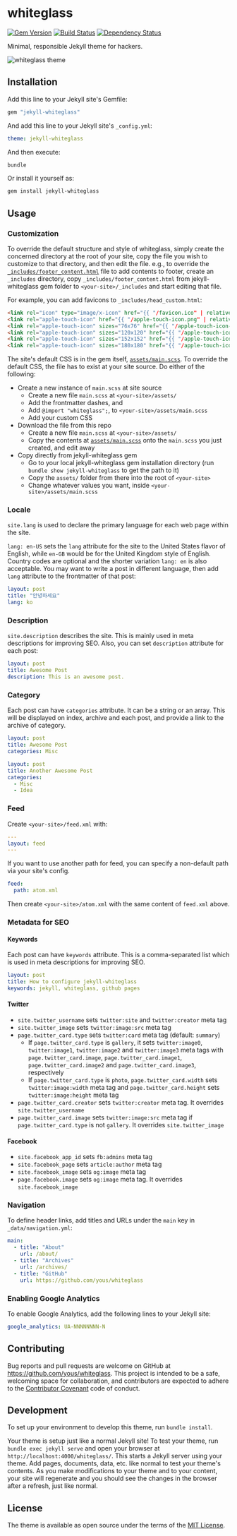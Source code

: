 # whiteglass

[![Gem Version](https://badge.fury.io/rb/jekyll-whiteglass.svg)](https://badge.fury.io/rb/jekyll-whiteglass)
[![Build Status](https://travis-ci.org/yous/whiteglass.svg?branch=master)](https://travis-ci.org/yous/whiteglass)
[![Dependency Status](https://gemnasium.com/badges/github.com/yous/whiteglass.svg)](https://gemnasium.com/github.com/yous/whiteglass)

Minimal, responsible Jekyll theme for hackers.

![whiteglass theme](screenshot.png)

## Installation

Add this line to your Jekyll site's Gemfile:

``` ruby
gem "jekyll-whiteglass"
```

And add this line to your Jekyll site's `_config.yml`:

``` yaml
theme: jekyll-whiteglass
```

And then execute:

``` sh
bundle
```

Or install it yourself as:

``` sh
gem install jekyll-whiteglass
```

## Usage

### Customization

To override the default structure and style of whiteglass, simply create the
concerned directory at the root of your site, copy the file you wish to
customize to that directory, and then edit the file. e.g., to override the
[`_includes/footer_content.html`](_includes/footer_content.html) file to add
contents to footer, create an `_includes` directory, copy
`_includes/footer_content.html` from jekyll-whiteglass gem folder to
`<your-site>/_includes` and start editing that file.

For example, you can add favicons to `_includes/head_custom.html`:

``` html
<link rel="icon" type="image/x-icon" href="{{ "/favicon.ico" | relative_url }}">
<link rel="apple-touch-icon" href="{{ "/apple-touch-icon.png" | relative_url }}">
<link rel="apple-touch-icon" sizes="76x76" href="{{ "/apple-touch-icon-76x76.png" | relative_url }}">
<link rel="apple-touch-icon" sizes="120x120" href="{{ "/apple-touch-icon-120x120.png" | relative_url }}">
<link rel="apple-touch-icon" sizes="152x152" href="{{ "/apple-touch-icon-152x152.png" | relative_url }}">
<link rel="apple-touch-icon" sizes="180x180" href="{{ "/apple-touch-icon-180x180.png" | relative_url }}">
```

The site's default CSS is in the gem itself,
[`assets/main.scss`](assets/main.scss). To override the default CSS, the file
has to exist at your site source. Do either of the following:

- Create a new instance of `main.scss` at site source
  - Create a new file `main.scss` at `<your-site>/assets/`
  - Add the frontmatter dashes, and
  - Add `@import "whiteglass";`, to `<your-site>/assets/main.scss`
  - Add your custom CSS
- Download the file from this repo
  - Create a new file `main.scss` at `<your-site>/assets/`
  - Copy the contents at [`assets/main.scss`](assets/main.scss) onto the `main.scss` you just created, and edit away
- Copy directly from jekyll-whiteglass gem
  - Go to your local jekyll-whiteglass gem installation directory (run `bundle show jekyll-whiteglass` to get the path to it)
  - Copy the `assets/` folder from there into the root of `<your-site>`
  - Change whatever values you want, inside `<your-site>/assets/main.scss`

### Locale

`site.lang` is used to declare the primary language for each web page within the
site.

`lang: en-US` sets the `lang` attribute for the site to the United States flavor
of English, while `en-GB` would be for the United Kingdom style of English.
Country codes are optional and the shorter variation `lang: en` is also
acceptable. You may want to write a post in different language, then add `lang`
attribute to the frontmatter of that post:

``` yaml
layout: post
title: "안녕하세요"
lang: ko
```

### Description

`site.description` describes the site. This is mainly used in meta descriptions
for improving SEO. Also, you can set `description` attribute for each post:

``` yaml
layout: post
title: Awesome Post
description: This is an awesome post.
```

### Category

Each post can have `categories` attribute. It can be a string or an array. This
will be displayed on index, archive and each post, and provide a link to the
archive of category.

``` yaml
layout: post
title: Awesome Post
categories: Misc
```

``` yaml
layout: post
title: Another Awesome Post
categories:
  - Misc
  - Idea
```

### Feed

Create `<your-site>/feed.xml` with:

``` yaml
---
layout: feed
---
```

If you want to use another path for feed, you can specify a non-default path via
your site's config.

``` yaml
feed:
  path: atom.xml
```

Then create `<your-site>/atom.xml` with the same content of `feed.xml` above.

### Metadata for SEO

#### Keywords

Each post can have `keywords` attribute. This is a comma-separated list which is
used in meta descriptions for improving SEO.

``` yaml
layout: post
title: How to configure jekyll-whiteglass
keywords: jekyll, whiteglass, github pages
```

#### Twitter

- `site.twitter_username` sets `twitter:site` and `twitter:creator` meta tag
- `site.twitter_image` sets `twitter:image:src` meta tag
- `page.twitter_card.type` sets `twitter:card` meta tag (default: `summary`)
  - If `page.twitter_card.type` is `gallery`, it sets `twitter:image0`, `twitter:image1`, `twitter:image2` and `twitter:image3` meta tags with `page.twitter_card.image`, `page.twitter_card.image1`, `page.twitter_card.image2` and `page.twitter_card.image3`, respectively
  - If `page.twitter_card.type` is `photo`, `page.twitter_card.width` sets `twitter:image:width` meta tag and `page.twitter_card.height` sets `twitter:image:height` meta tag
- `page.twitter_card.creator` sets `twitter:creator` meta tag. It overrides `site.twitter_username`
- `page.twitter_card.image` sets `twitter:image:src` meta tag if `page.twitter_card.type` is not `gallery`. It overrides `site.twitter_image`

#### Facebook

- `site.facebook_app_id` sets `fb:admins` meta tag
- `site.facebook_page` sets `article:author` meta tag
- `site.facebook_image` sets `og:image` meta tag
- `page.facebook.image` sets `og:image` meta tag. It overrides `site.facebook_image`

### Navigation

To define header links, add titles and URLs under the `main` key in
`_data/navigation.yml`:

``` yaml
main:
  - title: "About"
    url: /about/
  - title: "Archives"
    url: /archives/
  - title: "GitHub"
    url: https://github.com/yous/whiteglass
```

### Enabling Google Analytics

To enable Google Analytics, add the following lines to your Jekyll site:

``` yaml
google_analytics: UA-NNNNNNNN-N
```

## Contributing

Bug reports and pull requests are welcome on GitHub at
<https://github.com/yous/whiteglass>. This project is intended to be a safe,
welcoming space for collaboration, and contributors are expected to adhere to
the [Contributor Covenant](http://contributor-covenant.org) code of conduct.

## Development

To set up your environment to develop this theme, run `bundle install`.

Your theme is setup just like a normal Jekyll site! To test your theme, run
`bundle exec jekyll serve` and open your browser at
`http://localhost:4000/whiteglass/`. This starts a Jekyll server using your
theme. Add pages, documents, data, etc. like normal to test your theme's
contents. As you make modifications to your theme and to your content, your site
will regenerate and you should see the changes in the browser after a refresh,
just like normal.

## License

The theme is available as open source under the terms of the
[MIT License](http://opensource.org/licenses/MIT).

